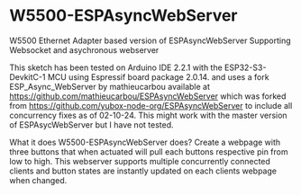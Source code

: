 # W5500-ESPAsyncWebServer
W5500 Ethernet Adapter based version of ESPAsyncWebServer Supporting Websocket and asychronous webserver 

This sketch has been tested on Arduino IDE 2.2.1 with the ESP32-S3-DevkitC-1 MCU using Espressif board package 2.0.14. 
and uses a fork ESP_Async_WebServer by mathieucarbou available at https://github.com/mathieucarbou/ESPAsyncWebServer which was forked 
from https://github.com/yubox-node-org/ESPAsyncWebServer to include all concurrency fixes as of 02-10-24.
This might work with the master version of ESPAsycWebServer but I have not tested.

What it does W5500-ESPAsyncWebServer does?
Create a webpage with three buttons that when actuated will pull each buttons respective pin from low to high. This webserver 
supports multiple concurrently connected clients and button states are instantly updated on each clients webpage when changed.

